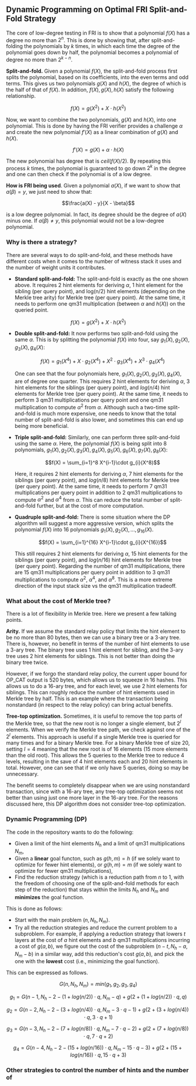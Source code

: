 ## Dynamic Programming on Optimal FRI Split-and-Fold Strategy

The core of low-degree testing in FRI is to show that a polynomial $f(X)$ has a degree no more than $2^n$. This is done 
by showing that, after split-and-folding the polynomials by $k$ times, in which each time the degree of the polynomial 
goes down by half, the polynomial becomes a polynomial of degree no more than $2^{k-n}$.

**Split-and-fold.** Given a polynomial $f(X)$, the split-and-fold process first splits the polynomial, based on its 
coefficients, into the even terms and odd terms. This gives us two polynomials $g(X)$ and $h(X)$, the degree of which 
is the half of that of $f(X)$. In addition, $f(X), g(X), h(X)$ satisfy the following relationship.

$$f(X) = g(X^2) + X \cdot h(X^2)$$

Now, we want to combine the two polynomials, $g(X)$ and $h(X)$, into one polynomial. This is done by having the FRI verifier 
provides a challenge $\alpha$ and create the new polynomial $f'(X)$ as a linear combination of $g(X)$ and $h(X)$.

$$f'(X) = g(X) + \alpha \cdot h(X)$$

The new polynomial has degree that is $ceil(f(X) / 2)$. By repeating this process $k$ times, the polynomial is guaranteed 
to go down $2^k$ in the degree and one can then check if the polynomial is of a low degree.

**How is FRI being used**. Given a polynomial $a(X)$, if we want to show that $a(\beta) = y$, we just need to show that:

$$\frac{a(X) - y}{X - \beta}$$

is a low degree polynomial. In fact, its degree should be the degree of $a(X)$ minus one. If $a(\beta) \not= y$, this 
polynomial would not be a low-degree polynomial. 

### Why is there a strategy?

There are several ways to do split-and-fold, and these methods have different costs when it comes to the number of witness 
stack it uses and the number of weight units it contributes.

- **Standard split-and-fold:** The split-and-fold is exactly as the one shown above. It requires 2 hint elements for 
deriving $\alpha$, 1 hint element for the sibling (per query point), and log(n/2) hint elements (depending on the Merkle tree arity) for Merkle 
tree (per query point). At the same time, it needs to perform one qm31 multiplication (between $\alpha$ and $h(X)$) on the queried point. 

$$f(X) = g(X^2) + X \cdot h(X^2)$$

- **Double split-and-fold:** It now performs two split-and-fold using the same $\alpha$. This is by splitting the 
polynomial $f(X)$ into four, say $g_1(X), g_2(X), g_3(X), g_4(X)$:

   $$f(X) = g_1(X^4) + X\cdot g_2(X^4) + X^2 \cdot g_3(X^4) + X^3 \cdot g_4(X^4)$$ 

   One can see that the four polynomials here, $g_1(X), g_2(X), g_3(X), g_4(X)$, are of degree one quarter. This requires 2 
hint elements for deriving $\alpha$, 3 hint elements for the siblings (per query point), and $log(n/4)$ hint elements for 
Merkle tree (per query point). At the same time, it needs to perform 3 qm31 multiplications per query point and one qm31 
multiplication to compute $\alpha^2$ from $\alpha$. Although such a two-time split-and-fold is much more expensive, one 
needs to know that the total number of split-and-fold is also lower, and sometimes this can end up being more beneficial.

- **Triple split-and-fold:** Similarly, one can perform three split-and-fold using the same $\alpha$. Here, the polynomial 
$f(X)$ is being split into 8 polynomials, $g_1(X), g_2(X), g_3(X), g_4(X), g_5(X), g_6(X), g_7(X), g_8(X)$:

  $$f(X) = \sum_{i=1}^8 X^{i-1}\cdot g_{i}(X^8)$$

  Here, it requires 2 hint elements for deriving $\alpha$, 7 hint elements for the siblings (per query point), and $log(n/8)$
hint elements for Merkle tree (per query point). At the same time, it needs to perform 7 qm31 multiplications per query 
point in addition to 2 qm31 multiplications to compute $\alpha^2$ and $\alpha^4$ from $\alpha$. This can reduce the total 
number of split-and-fold further, but at the cost of more computation.

- **Quadruple split-and-fold:** There is some situation where the DP algorithm will suggest a more aggressive version, which 
splits the polynomial $f(X)$ into 16 polynomials $g_1(X), g_2(X), ..., g_{16}(X)$.

   $$f(X) = \sum_{i=1}^{16} X^{i-1}\cdot g_{i}(X^{16})$$

   This still requires 2 hint elements for deriving $\alpha$, 15 hint elements for the siblings (per query point), and 
   $log(n/16)$ hint elements for Merkle tree (per query point). Regarding the number of qm31 multiplications, 
   there are 15 qm31 multiplications per query point in addition to 3 qm31 multiplications to compute $\alpha^2$, $\alpha^4$,
   and $\alpha^8$. This is a more extreme direction of the input stack size vs the qm31 multiplication tradeoff.

### What about the cost of Merkle tree?

There is a lot of flexibility in Merkle tree. Here we present a few talking points.

**Arity.** If we assume the standard relay policy that limits the hint element to be no more than 80 bytes, 
then we can use a binary tree or a 3-ary tree. There is, however, no benefit in terms of the number of hint elements 
to use a 3-ary tree. The binary tree uses 1 hint element for sibling, and the 3-ary tree uses 2 hint elements for siblings. 
This is not better than doing the binary tree twice.

However, if we forgo the standard relay policy, the current upper bound for OP_CAT output is 520 bytes, which allows us 
to squeeze in 16 hashes. This allows us to do a 16-ary tree, and for each level, we use 2 hint elements for siblings. This 
can roughly reduce the number of hint elements used in Merkle tree by half. This is an example where the transaction being 
nonstandard (in respect to the relay policy) can bring actual benefits.

**Tree-top optimization.** Sometimes, it is useful to remove the top parts of the Merkle tree, so that the new root is no 
longer a single element, but $2^l$ elements. When we verify the Merkle tree path, we check against one of the $2^l$ elements. 
This approach is useful if a single Merkle tree is queried for many times and for a binary Merkle tree. For a binary Merkle 
tree of size 20, setting $l = 4$ meaning that the new root is of 16 elements (15 more elements than the old root). This 
allows the 5 queries to the Merkle tree to reduce 4 levels, resulting in the save of 4 hint elements each and 20 hint elements 
in total. However, one can see that if we only have 5 queries, doing so may be unnecessary.

The benefit seems to completely disappear when we are using nonstandard transaction, since with a 16-ary tree, any tree-top 
optimization seems not better than using just one more layer in the 16-ary tree. For the reasons discussed here, this DP
algorithm does not consider tree-top optimization.

### Dynamic Programming (DP)

The code in the repository wants to do the following:

- Given a limit of the hint elements $N_{h}$ and a limit of qm31 multiplications $N_{m}$,
- Given a **linear** goal functon, such as $g(h, m) = h$ (if we solely want to optimize for fewer hint elements), or $g(h, m) = m$
  (if we solely want to optimize for fewer qm31 multiplications),
- Find the reduction strategy (which is a reduction path from $n$ to $1$, with the freedom of choosing one of the split-and-fold 
  methods for each step of the reduction) that stays within the limits $N_{h}$ and $N_{m}$ and **minimizes** the goal function.

This is done as follows:

- Start with the main problem $(n, N_{h}, N_{m})$.
- Try all the reduction strategies and reduce the current problem to a subproblem. For example, if applying a reduction 
  strategy that lowers $t$ layers at the cost of $a$ hint elements and $b$ qm31 multiplications incurring a cost of $g(a, b)$, 
  we figure out the cost of the subproblem $(n - t, N_{h} - a, N_{m} - b)$ in a similar way, add this reduction's cost 
  $g(a, b)$, and pick the one with the **lowest** cost (i.e., minimizing the goal function).

This can be expressed as follows.

$$G(n, N_{h}, N_{m}) = min(g_1, g_2, g_3, g_4)$$

$$g_1 = G(n - 1, N_{h} - 2 - (1 + log(n/2))\cdot q, N_{m} - q) + g(2 + (1 + log(n/2))\cdot q, q)$$

$$g_2 = G(n - 2, N_{h} - 2 - (3 + log(n/4))\cdot q, N_{m} - 3\cdot q - 1) + g(2 + (3 + log(n/4))\cdot q, 3\cdot q + 1)$$

$$g_3 = G(n - 3, N_{h} - 2 - (7 + log(n/8))\cdot q, N_{m} - 7\cdot q - 2) + g(2 + (7 + log(n/8))\cdot q, 7\cdot q + 2)$$

$$g_4 = G(n - 4, N_{h} - 2 - (15 + log(n/16))\cdot q, N_{m} - 15\cdot q - 3) + g(2 + (15 + log(n/16))\cdot q, 15\cdot q + 3)$$

### Other strategies to control the number of hints and the number of 